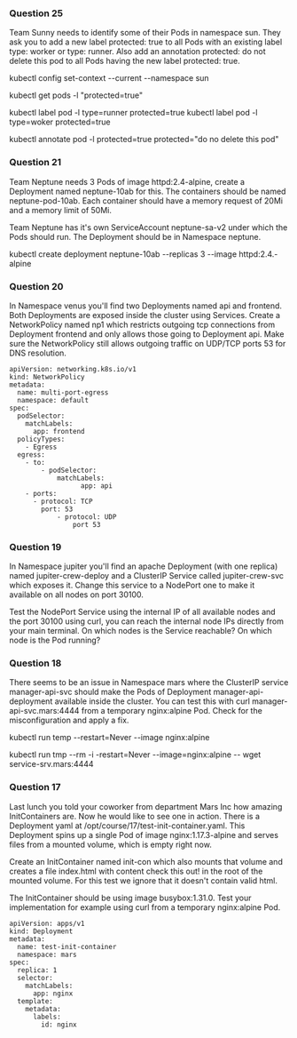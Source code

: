 ### Question 25

Team Sunny needs to identify some of their Pods in namespace sun. 
They ask you to add a new label protected: true to all Pods with an existing label type: worker or type: runner.
 Also add an annotation protected: do not delete this pod to all Pods having the new label protected: true.

kubectl config set-context --current --namespace sun

kubectl get pods -l "protected=true" 


kubectl label pod -l type=runner protected=true
kubectl label pod -l type=woker protected=true

kubectl annotate pod -l protected=true protected="do no delete this pod"


### Question 21

Team Neptune needs 3 Pods of image httpd:2.4-alpine, 
create a Deployment named neptune-10ab for this. 
The containers should be named neptune-pod-10ab. 
Each container should have a memory request of 20Mi and a memory limit of 50Mi.

Team Neptune has it's own ServiceAccount neptune-sa-v2 
under which the Pods should run. 
The Deployment should be in Namespace neptune.


kubectl create deployment neptune-10ab --replicas 3 --image httpd:2.4.-alpine 


### Question 20

In Namespace venus you'll find two Deployments named api and frontend. 
Both Deployments are exposed inside the cluster using Services. 
Create a NetworkPolicy named np1 which restricts outgoing tcp connections from Deployment frontend and only allows those going to Deployment api. 
Make sure the NetworkPolicy still allows outgoing traffic 
on UDP/TCP ports 53 for DNS resolution.

```
apiVersion: networking.k8s.io/v1
kind: NetworkPolicy
metadata:
  name: multi-port-egress
  namespace: default
spec:
  podSelector:
    matchLabels:
      app: frontend
  policyTypes:
    - Egress
  egress:
    - to:
        - podSelector:
            matchLabels:
		          app: api 
    - ports:
      - protocol: TCP
        port: 53
			- protocol: UDP
				port 53

```


### Question 19


In Namespace jupiter you'll find an apache Deployment (with one replica) named jupiter-crew-deploy and a ClusterIP Service called jupiter-crew-svc which exposes it. Change this service to a NodePort one to make it available on all nodes on port 30100.

Test the NodePort Service using the internal IP of all available nodes and the port 30100 using curl, 
you can reach the internal node IPs directly from your main terminal. 
On which nodes is the Service reachable? On which node is the Pod running?





### Question 18 

There seems to be an issue in Namespace mars where the ClusterIP service manager-api-svc should make the Pods of Deployment manager-api-deployment available inside the cluster.
You can test this with curl manager-api-svc.mars:4444 from a temporary nginx:alpine Pod. Check for the misconfiguration and apply a fix.

kubectl run temp --restart=Never --image nginx:alpine 


kubectl run tmp --rm -i -restart=Never --image=nginx:alpine -- wget service-srv.mars:4444


### Question 17

Last lunch you told your coworker from department Mars Inc how amazing InitContainers are. Now he would like to see one in action. There is a Deployment yaml at /opt/course/17/test-init-container.yaml. This Deployment spins up a single Pod of image nginx:1.17.3-alpine and serves files from a mounted volume, which is empty right now.

Create an InitContainer named init-con which also mounts that volume and creates a file index.html with content check this out! in the root of the mounted volume. For this test we ignore that it doesn't contain valid html.

The InitContainer should be using image busybox:1.31.0. Test your implementation for example using curl from a temporary nginx:alpine Pod.


```
apiVersion: apps/v1
kind: Deployment
metadata:
  name: test-init-container
  namespace: mars
spec:
  replica: 1
  selector:
    matchLabels:
      app: nginx
  template:
    metadata:
      labels: 
        id: nginx
      


````
